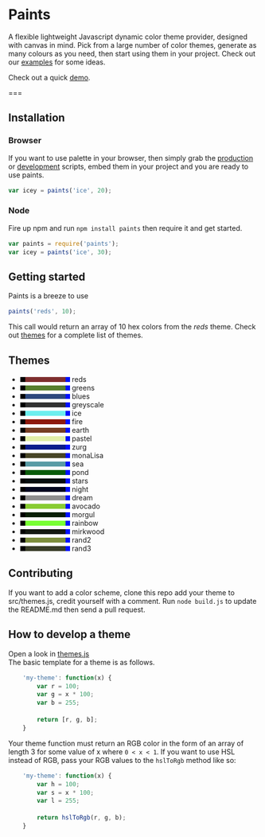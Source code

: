 Paints
=======

A flexible lightweight Javascript dynamic color theme provider, designed with canvas in mind. Pick from a large number of color themes, generate as many colours as you need, then start using them in your project. Check out our [examples]() for some ideas.  

Check out a quick [demo](http://code-curve.github.io/paints/).

===

## Installation
### Browser
If you want to use palette in your browser, then simply grab the [production](paints.min.js) or [development](paints.js) scripts, embed them in your project and you are ready to use paints.
```js
var icey = paints('ice', 20);
```

### Node
Fire up npm and run `npm install paints` then require it and get started.
```js
var paints = require('paints');
var icey = paints('ice', 30);
```

## Getting started

Paints is a breeze to use

```js
paints('reds', 10);
```

This call would return an array of 10 hex colors from the _reds_
theme. Check out [themes](#themes) for a complete list of themes.

## Themes

 - ![alt text](./themes/reds.png "reds")
reds
 - ![alt text](./themes/greens.png "greens")
greens
 - ![alt text](./themes/blues.png "blues")
blues
 - ![alt text](./themes/greyscale.png "greyscale")
greyscale
 - ![alt text](./themes/ice.png "ice")
ice
 - ![alt text](./themes/fire.png "fire")
fire
 - ![alt text](./themes/earth.png "earth")
earth
 - ![alt text](./themes/pastel.png "pastel")
pastel
 - ![alt text](./themes/zurg.png "zurg")
zurg
 - ![alt text](./themes/monaLisa.png "monaLisa")
monaLisa
 - ![alt text](./themes/sea.png "sea")
sea
 - ![alt text](./themes/pond.png "pond")
pond
 - ![alt text](./themes/stars.png "stars")
stars
 - ![alt text](./themes/night.png "night")
night
 - ![alt text](./themes/dream.png "dream")
dream
 - ![alt text](./themes/avocado.png "avocado")
avocado
 - ![alt text](./themes/morgul.png "morgul")
morgul
 - ![alt text](./themes/rainbow.png "rainbow")
rainbow
 - ![alt text](./themes/mirkwood.png "mirkwood")
mirkwood
 - ![alt text](./themes/rand2.png "rand2")
rand2
 - ![alt text](./themes/rand3.png "rand3")
rand3

## Contributing

If you want to add a color scheme, clone this repo add your theme to src/themes.js, credit yourself with a comment. Run `node build.js` to update the README.md then send a pull request.

## How to develop a theme

Open a look in [themes.js](src/themes.js)  
The basic template for a theme is as follows.

```js
    'my-theme': function(x) {
        var r = 100;
        var g = x * 100;
        var b = 255;
        
        return [r, g, b];
    }
```

Your theme function must return an RGB color in the form of an array of length 3 for some value of x where `0 < x < 1`. If you want to use HSL instead of RGB, pass your RGB values to the `hslToRgb` method like so:

```js
    'my-theme': function(x) {
        var h = 100;
        var s = x * 100;
        var l = 255;
        
        return hslToRgb(r, g, b);
    }
```
